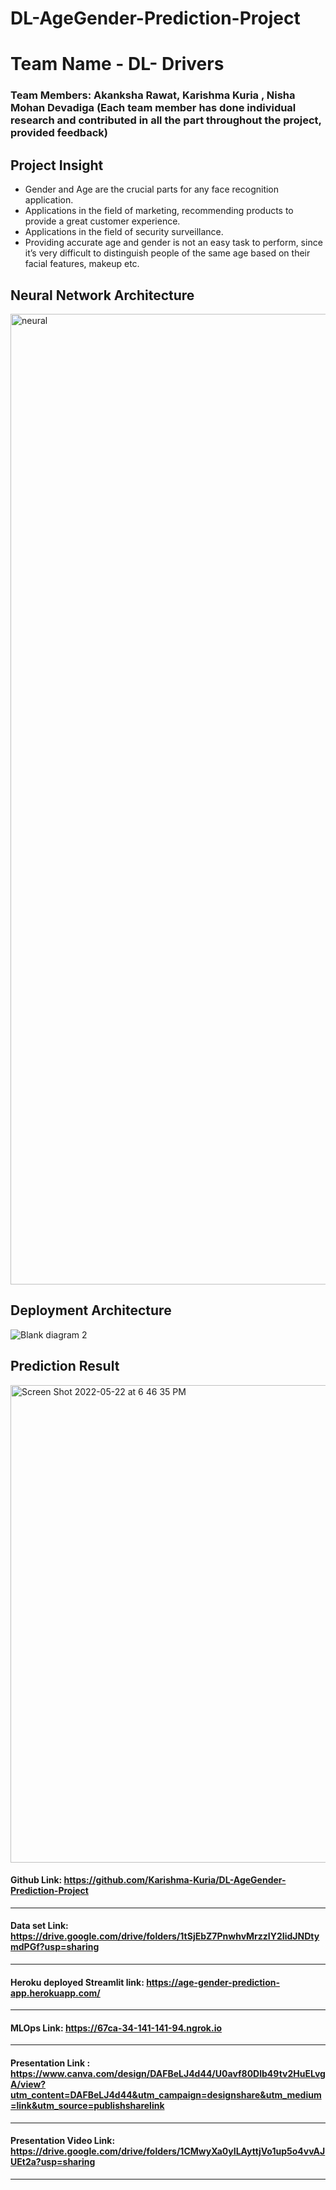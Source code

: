 # DL-AgeGender-Prediction-Project

# Team Name - DL- Drivers
### Team Members: Akanksha Rawat, Karishma Kuria , Nisha Mohan Devadiga (Each team member has done individual research and contributed in all the part throughout the project, provided feedback)

## Project Insight
<ul>
<li> Gender and Age are the crucial parts for any face recognition application.</li> 

<li>Applications in the field of marketing, recommending products to provide a great customer experience.</li>

<li>Applications in the field of security surveillance.</li>

<li>Providing accurate age and gender is not an easy task to perform, since it’s very difficult to distinguish people of the same age based on their facial features, makeup etc.</li>
</ul>

## Neural Network Architecture
<img width="1553" alt="neural" src="https://user-images.githubusercontent.com/89233753/169738140-73eb48d3-744c-4e3b-a145-ee43c7756d45.png">

## Deployment Architecture
![Blank diagram 2](https://user-images.githubusercontent.com/77387431/169731641-1c660a19-b755-4679-98b3-e654b782f22a.jpeg)

## Prediction Result
<img width="764" alt="Screen Shot 2022-05-22 at 6 46 35 PM" src="https://user-images.githubusercontent.com/89233753/169737889-03561e3b-92c0-4880-aa97-8a2d2aa1afbe.png">


#### Github Link: https://github.com/Karishma-Kuria/DL-AgeGender-Prediction-Project
----
#### Data set Link: https://drive.google.com/drive/folders/1tSjEbZ7PnwhvMrzzIY2IidJNDtymdPGf?usp=sharing
----
#### Heroku deployed Streamlit link: https://age-gender-prediction-app.herokuapp.com/
---
#### MLOps Link: https://67ca-34-141-141-94.ngrok.io
---
#### Presentation Link : https://www.canva.com/design/DAFBeLJ4d44/U0avf80Dlb49tv2HuELvgA/view?utm_content=DAFBeLJ4d44&utm_campaign=designshare&utm_medium=link&utm_source=publishsharelink
---
#### Presentation Video Link: https://drive.google.com/drive/folders/1CMwyXa0yILAyttjVo1up5o4vvAJUEt2a?usp=sharing
---

